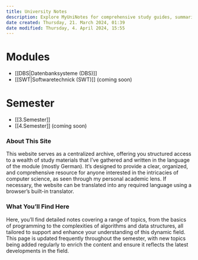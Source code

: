 ```yaml
---
title: University Notes
description: Explore MyUniNotes for comprehensive study guides, summaries, and academic resources tailored for students across all disciplines. Elevate your learning, ace your exams, and connect with peers for collaborative study. Your go-to for academic success!
date created: Thursday, 21. March 2024, 01:39
date modified: Thursday, 4. April 2024, 15:55
---
```


# Modules

- [[DBS|Datenbanksysteme (DBS)]]
- [[SWT|Softwaretechnick (SWT)]] (coming soon)

# Semester

- [[3.Semester]]
- [[4.Semester]] (coming soon)

### About This Site

This website serves as a centralized archive, offering you structured access to a wealth of study materials that I’ve gathered and written in the language of the module (mostly German). It’s designed to provide a clear, organized, and comprehensive resource for anyone interested in the intricacies of computer science, as seen through my personal academic lens. If necessary, the website can be translated into any required language using a browser’s built-in translator.

### What You’ll Find Here

Here, you’ll find detailed notes covering a range of topics, from the basics of programming to the complexities of algorithms and data structures, all tailored to support and enhance your understanding of this dynamic field. This page is updated frequently throughout the semester, with new topics being added regularly to enrich the content and ensure it reflects the latest developments in the field.

<!-- Google tag (gtag.js) -->

<meta name="description" content="Explore MyUniNotes for comprehensive study guides, summaries, and academic resources tailored for students across all disciplines. Elevate your learning, ace your exams, and connect with peers for collaborative study. Your go-to for academic success!">

<script async src="https://www.googletagmanager.com/gtag/js?id=G-E24ELVW963"></script>

<script>

  window.dataLayer = window.dataLayer || [];

  function gtag(){dataLayer.push(arguments);}

  gtag('js', new Date());

  

  gtag('config', 'G-E24ELVW963');

</script>
